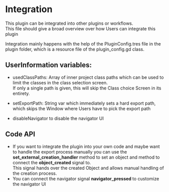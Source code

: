 # Integration

This plugin can be integrated into other plugins or workflows. <br>
This file should give a broad overview over how Users can integrate this plugin

Integration mainly happens with the help of the PluginConfig.tres file in the plugin folder, which is a resource file of the plugin_config.gd class. <br>

## UserInformation variables:

- usedClassPaths: Array of inner project class paths which can be used to limit the classes in the class selection screen. <br> If only a single path is given, this will skip the Class choice Screen in its entirety.

- setExportPath: String var which immediately sets a hard export path, which skips the Window where Users have to pick the export path

- disableNavigator to disable the navigator UI

## Code API

- If you want to integrate the plugin into your own code and maybe want to handle the export process manually you can use the <strong> set_external_creation_handler </strong> method to set an object and method to connect the <strong> object_created </strong> signal to. <br>
  This signal hands over the created Object and allows manual handling of the creation process.
- You can connect the navigator signal <strong> navigator_pressed </strong> to customize the navigator UI
